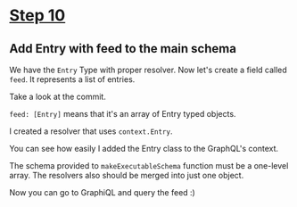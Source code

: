 # [Step 10](https://github.com/kamilkisiela/GitHunt-Lite-API/tree/step10)

## Add Entry with feed to the main schema

We have the `Entry` Type with proper resolver. Now let's create a field called `feed`.
It represents a list of entries.

Take a look at the commit.

`feed: [Entry]` means that it's an array of Entry typed objects.

I created a resolver that uses `context.Entry`.

You can see how easily I added the Entry class to the GraphQL's context.

The schema provided to `makeExecutableSchema` function must be a one-level array. The resolvers also should be merged into just one object.

Now you can go to GraphiQL and query the feed :)
